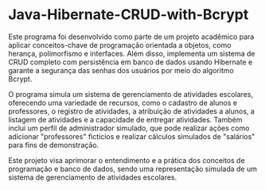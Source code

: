 # Java-Hibernate-CRUD-with-Bcrypt
Este programa foi desenvolvido como parte de um projeto acadêmico para aplicar conceitos-chave de programação orientada a objetos, como herança, polimorfismo e interfaces. Além disso, implementa um sistema de CRUD completo com persistência em banco de dados usando Hibernate e garante a segurança das senhas dos usuários por meio do algoritmo Bcrypt.

O programa simula um sistema de gerenciamento de atividades escolares, oferecendo uma variedade de recursos, como o cadastro de alunos e professores, o registro de atividades, a atribuição de atividades a alunos, a listagem de atividades e a capacidade de entregar atividades. Também inclui um perfil de administrador simulado, que pode realizar ações como adicionar "professores" fictícios e realizar cálculos simulados de "salários" para fins de demonstração.

Este projeto visa aprimorar o entendimento e a prática dos conceitos de programação e banco de dados, sendo uma representação simulada de um sistema de gerenciamento de atividades escolares.
